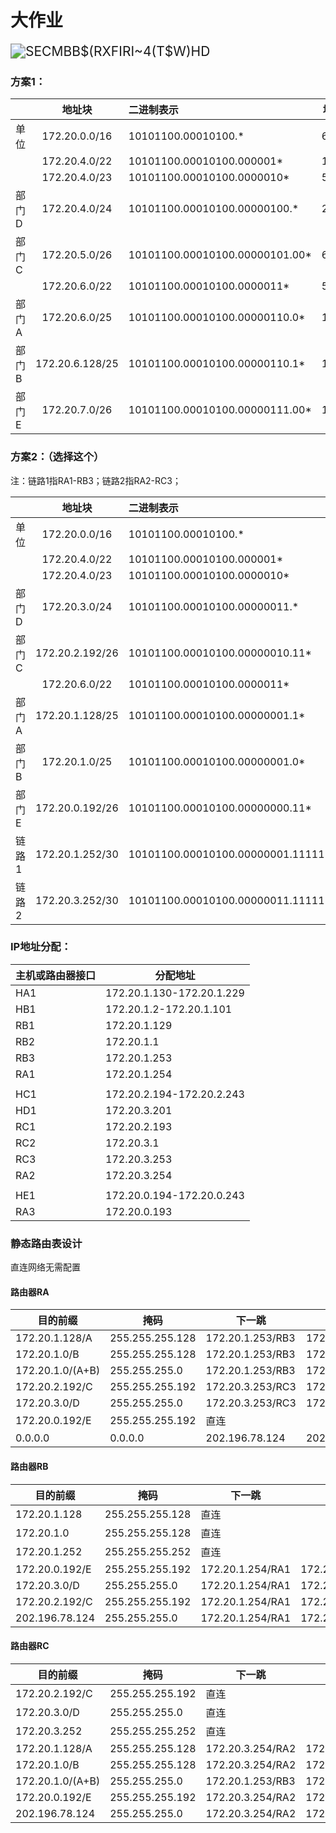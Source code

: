 # 大作业

<img src="C:\Users\app\Desktop\SECMBB$(RXFIRI~4(T$W)HD.png" alt="SECMBB$(RXFIRI~4(T$W)HD" style="zoom:150%;" />

### 方案1：

|       |     地址块      | 二进制表示                     | 地址数 |
| ----- | :-------------: | :----------------------------- | ------ |
| 单位  |  172.20.0.0/16  | 10101100.00010100.*            | 65536  |
|       |  172.20.4.0/22  | 10101100.00010100.000001*      | 1024   |
|       |  172.20.4.0/23  | 10101100.00010100.0000010*     | 512    |
| 部门D |  172.20.4.0/24  | 10101100.00010100.00000100.*   | 256    |
| 部门C |  172.20.5.0/26  | 10101100.00010100.00000101.00* | 64     |
|       |  172.20.6.0/22  | 10101100.00010100.0000011*     | 512    |
| 部门A |  172.20.6.0/25  | 10101100.00010100.00000110.0*  | 128    |
| 部门B | 172.20.6.128/25 | 10101100.00010100.00000110.1*  | 128    |
| 部门E |  172.20.7.0/26  | 10101100.00010100.00000111.00* | 128    |

### 方案2：（选择这个）

注：链路1指RA1-RB3；链路2指RA2-RC3；

|       |     地址块      | 二进制表示                         | 地址数 |
| :---- | :-------------: | :--------------------------------- | ------ |
| 单位  |  172.20.0.0/16  | 10101100.00010100.*                | 65536  |
|       |  172.20.4.0/22  | 10101100.00010100.000001*          | 1024   |
|       |  172.20.4.0/23  | 10101100.00010100.0000010*         | 512    |
| 部门D |  172.20.3.0/24  | 10101100.00010100.00000011.*       | 256    |
| 部门C | 172.20.2.192/26 | 10101100.00010100.00000010.11*     | 64     |
|       |  172.20.6.0/22  | 10101100.00010100.0000011*         | 512    |
| 部门A | 172.20.1.128/25 | 10101100.00010100.00000001.1*      | 128    |
| 部门B |  172.20.1.0/25  | 10101100.00010100.00000001.0*      | 128    |
| 部门E | 172.20.0.192/26 | 10101100.00010100.00000000.11*     | 64     |
| 链路1 | 172.20.1.252/30 | 10101100.00010100.00000001.111111* | 4      |
| 链路2 | 172.20.3.252/30 | 10101100.00010100.00000011.111111* | 4      |

### IP地址分配：

| 主机或路由器接口 | 分配地址                  |
| :--------------- | ------------------------- |
| HA1              | 172.20.1.130-172.20.1.229 |
| HB1              | 172.20.1.2-172.20.1.101   |
| RB1              | 172.20.1.129              |
| RB2              | 172.20.1.1                |
| RB3              | 172.20.1.253              |
| RA1              | 172.20.1.254              |
|                  |                           |
| HC1              | 172.20.2.194-172.20.2.243 |
| HD1              | 172.20.3.201              |
| RC1              | 172.20.2.193              |
| RC2              | 172.20.3.1                |
| RC3              | 172.20.3.253              |
| RA2              | 172.20.3.254              |
|                  |                           |
| HE1              | 172.20.0.194-172.20.0.243 |
| RA3              | 172.20.0.193              |

### 静态路由表设计

直连网络无需配置

#### 路由器RA

| 目的前缀         | 掩码            | 下一跳           | 转发接口           |
| ---------------- | --------------- | ---------------- | ------------------ |
| 172.20.1.128/A   | 255.255.255.128 | 172.20.1.253/RB3 | 172.20.1.254/RA1   |
| 172.20.1.0/B     | 255.255.255.128 | 172.20.1.253/RB3 | 172.20.1.254/RA1   |
| 172.20.1.0/(A+B) | 255.255.255.0   | 172.20.1.253/RB3 | 172.20.1.254/RA1   |
| 172.20.2.192/C   | 255.255.255.192 | 172.20.3.253/RC3 | 172.20.3.254/RA2   |
| 172.20.3.0/D     | 255.255.255.0   | 172.20.3.253/RC3 | 172.20.3.254/RA2   |
| 172.20.0.192/E   | 255.255.255.192 | 直连             |                    |
| 0.0.0.0          | 0.0.0.0         | 202.196.78.124   | 202.196.78.123/RA4 |

#### 路由器RB

| 目的前缀       | 掩码            | 下一跳           | 转发接口         |
| -------------- | --------------- | ---------------- | ---------------- |
| 172.20.1.128   | 255.255.255.128 | 直连             |                  |
| 172.20.1.0     | 255.255.255.128 | 直连             |                  |
| 172.20.1.252   | 255.255.255.252 | 直连             |                  |
| 172.20.0.192/E | 255.255.255.192 | 172.20.1.254/RA1 | 172.20.1.253/RB3 |
| 172.20.3.0/D   | 255.255.255.0   | 172.20.1.254/RA1 | 172.20.1.253/RB3 |
| 172.20.2.192/C | 255.255.255.192 | 172.20.1.254/RA1 | 172.20.1.253/RB3 |
| 202.196.78.124 | 255.255.255.0   | 172.20.1.254/RA1 | 172.20.1.253/RB3 |

#### 路由器RC

| 目的前缀         | 掩码            | 下一跳           | 转发接口         |
| ---------------- | --------------- | ---------------- | ---------------- |
| 172.20.2.192/C   | 255.255.255.192 | 直连             |                  |
| 172.20.3.0/D     | 255.255.255.0   | 直连             |                  |
| 172.20.3.252     | 255.255.255.252 | 直连             |                  |
| 172.20.1.128/A   | 255.255.255.128 | 172.20.3.254/RA2 | 172.20.3.253/RC3 |
| 172.20.1.0/B     | 255.255.255.128 | 172.20.3.254/RA2 | 172.20.3.253/RC3 |
| 172.20.1.0/(A+B) | 255.255.255.0   | 172.20.1.253/RB3 | 172.20.1.254/RA1 |
| 172.20.0.192/E   | 255.255.255.192 | 172.20.3.254/RA2 | 172.20.3.253/RC3 |
| 202.196.78.124   | 255.255.255.0   | 172.20.3.254/RA2 | 172.20.3.253/RC3 |

